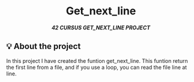 <h1 align="center">
	Get_next_line
</h1>

<p align="center">
	<b><i>42 CURSUS GET_NEXT_LINE PROJECT</i></b><br>
</p>

## 💡 About the project

In this project I have created the funtion get_next_line. This funtion return the first line from a file, and if you use a loop, you can read the file line at line.
